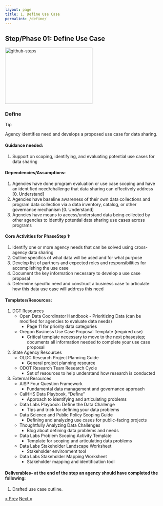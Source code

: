 ```yaml
---
layout: page
title: 1. Define Use Case
permalink: /define/
---
```

## Step/Phase 01: Define Use Case

<img width="286" height="184" alt="github-steps" src="https://github.com/user-attachments/assets/c5a65f40-62e4-456b-897f-510ca7b36936" />

### Define
> [!TIP]
> Agency identifies need and develops a proposed use case for data sharing.

#### Guidance needed:  

1. Support on scoping, identifying, and evaluating potential use cases for data sharing 

#### Dependencies/Assumptions: 

1. Agencies have done program evaluation or use case scoping and have an identified need/challenge that data sharing can effectively address [0. Understand] 
2. Agencies have baseline awareness of their own data collections and program data collection via a data inventory, catalog, or other governance mechanism [0. Understand] 
3. Agencies have means to access/understand data being collected by other agencies to identify potential data sharing use cases across programs  

#### Core Activities for PhaseStep 1: 

1. Identify one or more agency needs that can be solved using cross-agency data sharing
2. Outline specifics of what data will be used and for what purpose
3. Develop list of partners and expected roles and responsibilities for accomplishing the use case
4. Document the key information necessary to develop a use case proposal
5. Determine specific need and construct a business case to articulate how this data use case will address this need 

#### Templates/Resources: 

1. DGT Resources 
     - Open Data Coordinator Handbook - Prioritizing Data (can be modified for agencies to evaluate data needs) 
        - Page 11 for priority data categories 
     - Oregon Business Use Case Proposal Template (required use) 
        - Critical template necessary to move to the next phasestep; documents all information needed to complete your use case proposal 
2. State Agency Resources 
     - OLDC Research Project Planning Guide
        - General project planning resource 
     - ODOT Research Team Research Cycle 
        - Set of resources to help understand how research is conducted 
3. External Resources 
     - AISP Four Question Framework 
        - Fundamental data management and governance approach 
     - CalHHS Data Playbook, “Define” 
        - Approach to identifying and articulating problems 
     - Data Labs Playbook: Define the Data Challenge 
        - Tips and trick for defining your data problems 
     - Data Science and Public Policy Scoping Guide 
        - Defining and analyzing use cases for public-facing projects 
     - Thoughtfully Analyzing Data Challenges 
        - Blog about defining data problems and needs 
     - Data Labs Problem Scoping Activity Template 
        - Template for scoping and articulating data problems 
     - Data Labs Stakeholder Landscape Worksheet 
        - Stakeholder environment tool 
     - Data Labs Stakeholder Mapping Worksheet 
        - Stakeholder mapping and identification tool 
#### Deliverables- at the end of the step an agency should have completed the following:   
1. Drafted use case outline.


<!-- Pagination -->
<div class="pagination">
  <a class="pagination-item older" href="{{ site.baseurl }}/define">&laquo; Prev</a>
  <a class="pagination-item newer" href="{{ site.baseurl }}/implement">Next &raquo;</a>
</div>
